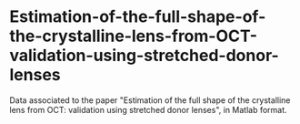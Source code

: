 # Estimation-of-the-full-shape-of-the-crystalline-lens-from-OCT-validation-using-stretched-donor-lenses

Data associated to the paper "Estimation of the full shape of the crystalline lens from OCT: validation using stretched donor lenses", in Matlab format.
